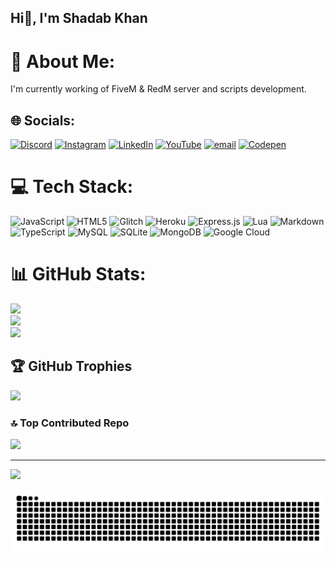 ## Hi👋, I'm Shadab Khan
# 💫 About Me:
I'm currently working of FiveM & RedM server and scripts development.

## 🌐 Socials:
[![Discord](https://img.shields.io/badge/Discord-%237289DA.svg?logo=discord&logoColor=white)](https://discord.gg/https://discord.gg/nkMTBARzz4) [![Instagram](https://img.shields.io/badge/Instagram-%23E4405F.svg?logo=Instagram&logoColor=white)](https://instagram.com/shadaabkhaann) [![LinkedIn](https://img.shields.io/badge/LinkedIn-%230077B5.svg?logo=linkedin&logoColor=white)](https://linkedin.com/in/mohd-shadab-khan-349793351) [![YouTube](https://img.shields.io/badge/YouTube-%23FF0000.svg?logo=YouTube&logoColor=white)](https://youtube.com/@DreamScripting) [![email](https://img.shields.io/badge/Email-D14836?logo=gmail&logoColor=white)](mailto:dreamscripting@gmail.com) [![Codepen](https://img.shields.io/badge/Codepen-000000?logo=codepen&logoColor=white)](https://codepen.io/https://dreamscripting.vercel.app/) 

# 💻 Tech Stack:
![JavaScript](https://img.shields.io/badge/javascript-%23323330.svg?style=for-the-badge&logo=javascript&logoColor=%23F7DF1E) ![HTML5](https://img.shields.io/badge/html5-%23E34F26.svg?style=for-the-badge&logo=html5&logoColor=white) ![Glitch](https://img.shields.io/badge/glitch-%233333FF.svg?style=for-the-badge&logo=glitch&logoColor=white) ![Heroku](https://img.shields.io/badge/heroku-%23430098.svg?style=for-the-badge&logo=heroku&logoColor=white) ![Express.js](https://img.shields.io/badge/express.js-%23404d59.svg?style=for-the-badge&logo=express&logoColor=%2361DAFB) ![Lua](https://img.shields.io/badge/lua-%232C2D72.svg?style=for-the-badge&logo=lua&logoColor=white) ![Markdown](https://img.shields.io/badge/markdown-%23000000.svg?style=for-the-badge&logo=markdown&logoColor=white) ![TypeScript](https://img.shields.io/badge/typescript-%23007ACC.svg?style=for-the-badge&logo=typescript&logoColor=white) ![MySQL](https://img.shields.io/badge/mysql-4479A1.svg?style=for-the-badge&logo=mysql&logoColor=white) ![SQLite](https://img.shields.io/badge/sqlite-%2307405e.svg?style=for-the-badge&logo=sqlite&logoColor=white) ![MongoDB](https://img.shields.io/badge/MongoDB-%234ea94b.svg?style=for-the-badge&logo=mongodb&logoColor=white) ![Google Cloud](https://img.shields.io/badge/GoogleCloud-%234285F4.svg?style=for-the-badge&logo=google-cloud&logoColor=white)
# 📊 GitHub Stats:
![](https://github-readme-stats.vercel.app/api?username=koolaash&theme=dark&hide_border=false&include_all_commits=false&count_private=false)<br/>
![](https://nirzak-streak-stats.vercel.app/?user=koolaash&theme=dark&hide_border=false)<br/>
![](https://github-readme-stats.vercel.app/api/top-langs/?username=koolaash&theme=dark&hide_border=false&include_all_commits=false&count_private=false&layout=compact)

## 🏆 GitHub Trophies
![](https://github-profile-trophy.vercel.app/?username=koolaash&theme=bear&no-frame=false&no-bg=true&margin-w=4)

### 🔝 Top Contributed Repo
![](https://github-contributor-stats.vercel.app/api?username=koolaash&limit=5&theme=dark&combine_all_yearly_contributions=true)

---
[![](https://visitcount.itsvg.in/api?id=koolaash&icon=5&color=1)](https://visitcount.itsvg.in)

<picture>
  <source media="(prefers-color-scheme: dark)" srcset="https://raw.githubusercontent.com/koolaash/koolaash/output/github-snake-dark.svg" />
  <source media="(prefers-color-scheme: light)" srcset="https://raw.githubusercontent.com/koolaash/koolaash/output/github-snake.svg" />
  <img alt="github-snake" src="https://raw.githubusercontent.com/koolaash/koolaash/output/github-snake.svg" />
</picture>
